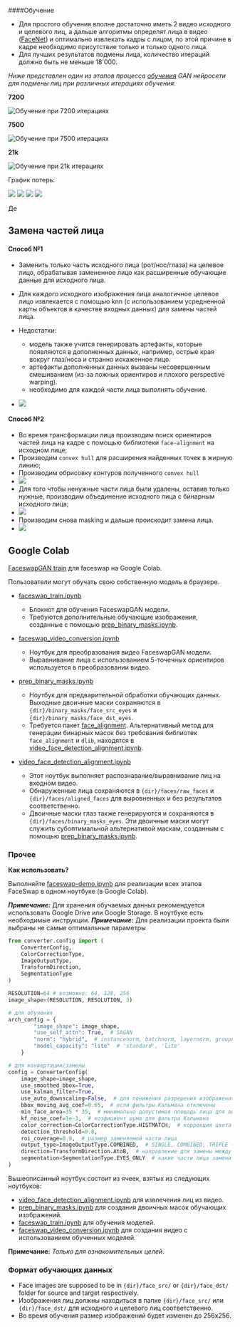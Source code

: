 
####Обучение 
 - Для простого обучения вполне достаточно иметь 2 видео исходного и целевого лиц, а дальше алгоритмы определят лица в
   видео ([FaceNet](https://github.com/davidsandberg/facenet)) и оптимально извлекать кадры с лицом, по этой причине в
   кадре необходимо присутствие только и только одного лица.
 - Для лучших результатов подмены лица, количество итераций должно быть не меньше 18'000.

_Ниже представлен один из этапов процесса [обучения](docs/train.md) 
GAN нейросети для подмены лиц при различных итерациях обучения_:

**7200**

![Обучение при 7200 итерациях](docs/images/train/10k/7200/recon.png "Обучение при 7200 итерациях")

**7500**

![Обучение при 7500 итерациях](docs/images/train/10k/7500/recon.png "Обучение при 7200 итерациях")

**21k**

![Обучение при 21k итерациях](docs/images/train/20k_30k/21000/recon.png "Обучение при 7200 итерациях")

График потерь:

![](docs/images/train/loss/loss_ga.png)
![](docs/images/train/loss/loss_gb.png)
![](docs/images/train/loss/loss_da.png)
![](docs/images/train/loss/loss_db.png)

Де




## Замена частей лица

#### Способ №1

- Заменить только часть исходного лица (рот/нос/глаза) на целевое лицо, обрабатывая замененное лицо как расширенные
  обучающие данные для исходного лица.
- Для каждого исходного изображения лица аналогичное целевое лицо извлекается с помощью knn
  (с использованием усредненной карты объектов в качестве входных данных) для замены частей лица.
- Недостатки: 
  - модель также учится генерировать артефакты, которые появляются в дополненных данных, например, острые края
  вокруг глаз/носа и странно искаженное лицо.
  - артефакты дополненных данных вызваны несовершенным смешиванием (из-за ложных ориентиров и плохого perspective warping).
  - необходимо для каждой части лица выполнять обучение.

- ![](https://www.dropbox.com/s/1l9n1ple6ymxy8b/data_augm_flowchart.jpg?raw=1)

#### Способ №2

- Во время трансформации лица производим поиск ориентиров частей лица на кадре с помощью библиотеки `face-alignment` на
  исходном лице;
- Производим `convex hull` для расширения найденных точек в жирную линию;
- Производим обрисовку контуров полученного `convex hull`
- ![](docs/images/arch/face_parts_mask_b.png)
- Для того чтобы ненужные части лица были удалены, оставив только нужные, производим объединение исходного лица с
  бинарным исходного лица;
- ![](docs/images/arch/face_parts_mask_face.png)
- Производим снова masking и дальше проискодит замена лица.
- ![](docs/images/arch/partial_swapped_face.jpg)

## Google Colab

[FaceswapGAN train](https://colab.research.google.com/github/imadfndt/faceswap-parts/blob/main/colab/faceswap-demo.ipynb)
для faceswap на Google Colab.

Пользователи могут обучать свою собственную модель в браузере.

* [faceswap_train.ipynb](https://github.com/imadfndt/faceswap-parts/blob/main/colab/faceswap_train.ipynb)
    - Блокнот для обучения FaceswapGAN модели.
    - Требуются дополнительные обучающие изображения, созданные с
      помощью [prep_binary_masks.ipynb](https://github.com/imadfndt/faceswap-parts/blob/main/prep_binary_masks.ipynb).

* [faceswap_video_conversion.ipynb](https://github.com/imadfndt/faceswap-parts/blob/main/colab/faceswap_video_conversion.ipynb)
    - Ноутбук для преобразования видео FaceswapGAN модели.
    - Выравнивание лица с использованием 5-точечных ориентиров используется в преобразовании видео.

* [prep_binary_masks.ipynb](https://github.com/imadfndt/faceswap-parts/blob/main/colab/prep_binary_masks.ipynb)
    - Ноутбук для предварительной обработки обучающих данных. Выходные двоичные маски сохраняются
      в `{dir}/binary_masks/face_src_eyes` и `{dir}/binary_masks/face_dst_eyes`.
    - Требуется пакет [face_alignment](https://github.com/1adrianb/face-alignment). Альтернативный метод для генерации бинарных масок без требования библиотек `face_alignment` и `dlib`, находятся
      в [video_face_detection_alignment.ipynb](https://github.com/imadfndt/faceswap-parts/blob/main/video_face_detection_alignment.ipynb).

* [video_face_detection_alignment.ipynb](https://github.com/imadfndt/faceswap-parts/blob/main/colab/video_face_detection_alignment.ipynb)
    - Этот ноутбук выполняет распознавание/выравнивание лиц на входном видео.
    - Обнаруженные лица сохраняются в `{dir}/faces/raw_faces` и `{dir}/faces/aligned_faces` для выровненных и без
      результатов соответственно.
    - Двоичные маски глаз также генерируются и сохраняются в `{dir}/faces/binary_masks_eyes`. Эти двоичные маски могут
      служить субоптимальной альтернативой маскам, созданным с
      помощью [prep_binary_masks.ipynb](https://github.com/imadfndt/faceswap-parts/blob/main/colab/prep_binary_masks.ipynb).

### Прочее

**Как использовать?**

Выполняйте [faceswap-demo.ipynb](https://github.com/imadfndt/faceswap-parts/blob/main/colab_demo/faceswap-demo.ipynb)
для реализации всех этапов FaceSwap в одном ноутбуке (в Google Colab).

_**Примечание:**_ Для хранения обучаемых данных рекомендуется использовать Google Drive или Google Storage. В ноутбуке
есть необходимые инструкции.
_**Примечание:**_ Для реализации проекта были выбраны не самые оптимальные параметры

```python
from converter.config import (
    ConverterConfig,
    ColorCorrectionType,
    ImageOutputType,
    TransformDirection,
    SegmentationType
)

RESOLUTION=64 # возможно: 64, 128, 256
image_shape=(RESOLUTION, RESOLUTION, 3)

# для обучения
arch_config = {
        "image_shape": image_shape,
        "use_self_attn": True,  # SAGAN
        "norm": "hybrid",  # instancenorm, batchnorm, layernorm, groupnorm, none, hybrid
        "model_capacity": "lite"  # 'standard', 'lite'
    }

# для конвертации/замены
config = ConverterConfig(
    image_shape=image_shape,  
    use_smoothed_bbox=True,
    use_kalman_filter=True,
    use_auto_downscaling=False,  # для понижения разрешения изображения
    bbox_moving_avg_coef=0.65,  # если фильтры Кальмана отключены
    min_face_area=35 * 35,  # минимально допустимая площадь лица для выбора 
    kf_noise_coef=1e-3,  # коэфициент шума для фильтра Кальмана
    color_correction=ColorCorrectionType.HISTMATCH,  # коррекция цвета для замены, чтобы убрать несоответствие цветов лиц
    detection_threshold=0.8,
    roi_coverage=0.9,  # размер заменяемой части лица
    output_type=ImageOutputType.COMBINED,  # SINGLE, COMBINED, TRIPLE - формат вывода результата
    direction=TransformDirection.AtoB,  # направление для замены между двумя файлами
    segmentation=SegmentationType.EYES_ONLY  # какие части лица заменить 
)
```

Вышеописанный ноутбук состоит из ячеек, взятых из следующих ноутбуков:

- [video_face_detection_alignment.ipynb](https://github.com/imadfndt/faceswap-parts/blob/main/colab/video_face_detection_alignment.ipynb)
  для извлечения лиц из видео.
- [prep_binary_masks.ipynb](https://github.com/imadfndt/faceswap-parts/blob/main/colab/prep_binary_masks.ipynb) для
  создания двоичных масок обучающих изображений.
- [faceswap_train.ipynb](https://github.com/imadfndt/faceswap-parts/blob/main/colab/faceswap_train.ipynb) для
  обучения моделей.
- [faceswap_video_conversion.ipynb](https://github.com/imadfndt/faceswap-parts/blob/main/colab/faceswap_video_conversion.ipynb)
  для создания видео с использованием обученных моделей.

**Примечание:** *Только для ознакомительных целей*.

### Формат обучающих данных

- Face images are supposed to be in `{dir}/face_src/` or `{dir}/face_dst/` folder for source and target respectively.
- Изображения лиц должны находиться в папке `{dir}/face_src/` или `{dir}/face_dst/` для исходного и целевого лиц
  соответственно.
- Во время обучения размер изображений будет изменен до 256x256.

